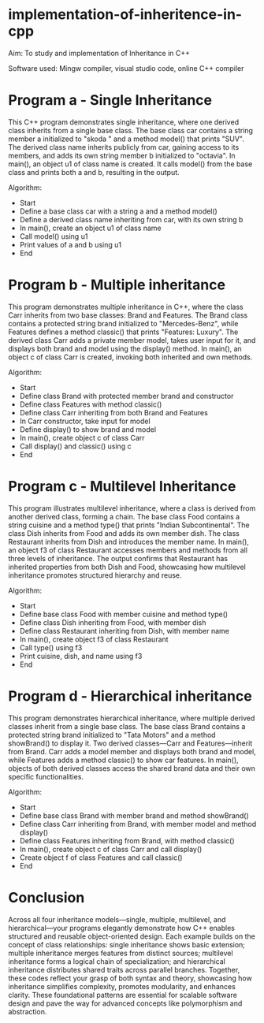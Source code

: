 # implementation-of-inheritence-in-cpp
Aim: To study and implementation of Inheritance in C++

Software used:
Mingw compiler, visual studio code, online C++ compiler

# Program a - Single Inheritance
This C++ program demonstrates single inheritance, where one derived class inherits from a single base class. The base class car contains a string member a initialized to "skoda " and a method model() that prints "SUV". The derived class name inherits publicly from car, gaining access to its members, and adds its own string member b initialized to "octavia". In main(), an object u1 of class name is created. It calls model() from the base class and prints both a and b, resulting in the output.

Algorithm:

- Start
- Define a base class car with a string a and a method model()
- Define a derived class name inheriting from car, with its own string b
- In main(), create an object u1 of class name
- Call model() using u1
- Print values of a and b using u1
- End

# Program b -	Multiple inheritance
This program demonstrates multiple inheritance in C++, where the class Carr inherits from two base classes: Brand and Features. The Brand class contains a protected string brand initialized to "Mercedes-Benz", while Features defines a method classic() that prints "Features: Luxury". The derived class Carr adds a private member model, takes user input for it, and displays both brand and model using the display() method. In main(), an object c of class Carr is created, invoking both inherited and own methods. 

Algorithm:

- Start
- Define class Brand with protected member brand and constructor
- Define class Features with method classic()
- Define class Carr inheriting from both Brand and Features
- In Carr constructor, take input for model
- Define display() to show brand and model
- In main(), create object c of class Carr
- Call display() and classic() using c
- End

# Program c - Multilevel Inheritance
This program illustrates multilevel inheritance, where a class is derived from another derived class, forming a chain. The base class Food contains a string cuisine and a method type() that prints "Indian Subcontinental". The class Dish inherits from Food and adds its own member dish. The class Restaurant inherits from Dish and introduces the member name. In main(), an object f3 of class Restaurant accesses members and methods from all three levels of inheritance. The output confirms that Restaurant has inherited properties from both Dish and Food, showcasing how multilevel inheritance promotes structured hierarchy and reuse.

Algorithm:

- Start
- Define base class Food with member cuisine and method type()
- Define class Dish inheriting from Food, with member dish
- Define class Restaurant inheriting from Dish, with member name
- In main(), create object f3 of class Restaurant
- Call type() using f3
- Print cuisine, dish, and name using f3
- End

# Program d - Hierarchical inheritance
This program demonstrates hierarchical inheritance, where multiple derived classes inherit from a single base class. The base class Brand contains a protected string brand initialized to "Tata Motors" and a method showBrand() to display it. Two derived classes—Carr and Features—inherit from Brand. Carr adds a model member and displays both brand and model, while Features adds a method classic() to show car features. In main(), objects of both derived classes access the shared brand data and their own specific functionalities.

Algorithm:

- Start
- Define base class Brand with member brand and method showBrand()
- Define class Carr inheriting from Brand, with member model and method display()
- Define class Features inheriting from Brand, with method classic()
- In main(), create object c of class Carr and call display()
- Create object f of class Features and call classic()
- End

# Conclusion
Across all four inheritance models—single, multiple, multilevel, and hierarchical—your programs elegantly demonstrate how C++ enables structured and reusable object-oriented design. Each example builds on the concept of class relationships: single inheritance shows basic extension; multiple inheritance merges features from distinct sources; multilevel inheritance forms a logical chain of specialization; and hierarchical inheritance distributes shared traits across parallel branches. Together, these codes reflect your grasp of both syntax and theory, showcasing how inheritance simplifies complexity, promotes modularity, and enhances clarity. These foundational patterns are essential for scalable software design and pave the way for advanced concepts like polymorphism and abstraction.






